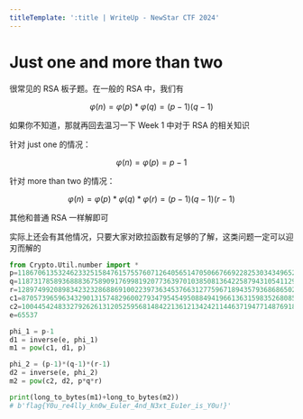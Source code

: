 ```yaml
---
titleTemplate: ':title | WriteUp - NewStar CTF 2024'
---
```


# Just one and more than two

很常见的 RSA 板子题。在一般的 RSA 中，我们有

$$\varphi(n)= \varphi(p)*\varphi(q)=(p-1)(q-1)$$

如果你不知道，那就再回去温习一下 Week 1 中对于 RSA 的相关知识

针对 just one 的情况：

$$\varphi(n)=\varphi(p)=p-1$$

针对 more than two 的情况：

$$\varphi(n)=\varphi(p)*\varphi(q)*\varphi(r)=(p-1)(q-1)(r-1)$$

其他和普通 RSA 一样解即可

实际上还会有其他情况，只要大家对欧拉函数有足够的了解，这类问题一定可以迎刃而解的

```python
from Crypto.Util.number import *
p=11867061353246233251584761575576071264056514705066766922825303434965272105673287382545586304271607224747442087588050625742380204503331976589883604074235133
q=11873178589368883675890917699819207736397010385081364225879431054112944129299850257938753554259645705535337054802699202512825107090843889676443867510412393
r=12897499208983423232868869100223973634537663127759671894357936868650239679942565058234189535395732577137079689110541612150759420022709417457551292448732371
c1=8705739659634329013157482960027934795454950884941966136315983526808527784650002967954059125075894300750418062742140200130188545338806355927273170470295451
c2=1004454248332792626131205259568148422136121342421144637194771487691844257449866491626726822289975189661332527496380578001514976911349965774838476334431923162269315555654716024616432373992288127966016197043606785386738961886826177232627159894038652924267065612922880048963182518107479487219900530746076603182269336917003411508524223257315597473638623530380492690984112891827897831400759409394315311767776323920195436460284244090970865474530727893555217020636612445
e=65537

phi_1 = p-1
d1 = inverse(e, phi_1)
m1 = pow(c1, d1, p)

phi_2 = (p-1)*(q-1)*(r-1)
d2 = inverse(e, phi_2)
m2 = pow(c2, d2, p*q*r)

print(long_to_bytes(m1)+long_to_bytes(m2))
# b'flag{Y0u_re4lly_kn0w_Euler_4nd_N3xt_Eu1er_is_Y0u!}'
```
